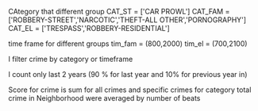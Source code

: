 CAtegory that different group
CAT_ST = ['CAR PROWL']
CAT_FAM = ['ROBBERY-STREET','NARCOTIC','THEFT-ALL OTHER','PORNOGRAPHY']
CAT_EL = ['TRESPASS','ROBBERY-RESIDENTIAL']

time frame for different groups
tim_fam = (800,2000)
tim_el = (700,2100)

I filter crime by category or timeframe

I count only last 2 years (90 % for last year and 10% for previous year in)

Score for crime is sum for all crimes and specific crimes for category
total crime in Neighborhood were averaged  by number of beats 
